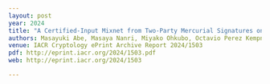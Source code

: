 ```yaml
---
layout: post
year: 2024
title: "A Certified-Input Mixnet from Two-Party Mercurial Signatures on Randomizable Ciphertexts"
authors: Masayuki Abe, Masaya Nanri, Miyako Ohkubo, Octavio Perez Kempner, Daniel Slamanig, and Mehdi Tibouchi
venue: IACR Cryptology ePrint Archive Report 2024/1503
pdf: http://eprint.iacr.org/2024/1503.pdf
web: http://eprint.iacr.org/2024/1503

---
```



